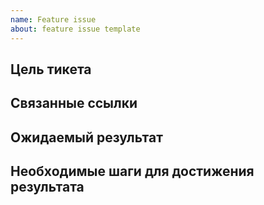 ```yaml
---
name: Feature issue
about: feature issue template
---
```


## Цель тикета

<!-- Описание нового функционала -->

## Связанные ссылки

<!-- Ссылка на дизайн: [invision](https://projects.invisionapp.com)-->

## Ожидаемый результат

<!-- Сверстанная форма авторизация -->
<!-- Реагирует на ввод пользователя -->
<!-- Валидирует данные -->
<!-- Выводит результат -->

## Необходимые шаги для достижения результата

<!-- 1. Сверстать форму на pug & styl -->
<!-- 2. Добавить eventListener на input && submit -->
<!-- 3. Добавить проверку на правильность введенных данные -->
<!-- 4. Вывести сообщение о результате выполенения в форме -->
